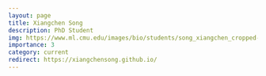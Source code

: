 ```yaml
---
layout: page
title: Xiangchen Song
description: PhD Student
img: https://www.ml.cmu.edu/images/bio/students/song_xiangchen_cropped-min.jpg
importance: 3
category: current
redirect: https://xiangchensong.github.io/
---
```


